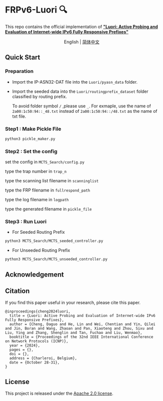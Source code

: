 # FRPv6-Luori 🔍
This repo contains the official implementation of  [**"Luori: Active Probing and Evaluation of Internet-wide IPv6 Fully Responsive Prefixes"**](https://frpv6.github.io)



</div>

<div align="center">

English | [简体中文](README_zh-CN.md)

</div>


## Quick Start
### Preparation
- Import the IP-ASN32-DAT file into the ```Luori/pyasn_data``` folder.
- Import the seeded data into the ```Luori/routingprefix_dataset``` folder classified by routing prefix.
  
  To avoid folder symbol ```/``` ,please use ```_```.
  For exmaple, use the name of ```2a00:1c50:94::_48.txt```  instead of ```2a00:1c50:94::/48.txt``` as the name of txt file.

### Step1 : Make Pickle File
```bash
python3 pickle_maker.py
```

### Step2 : Set the config
set the config in ```MCTS_Search/config.py```

type the trap number in ```trap_n```

type the scanning list filename in ```scanninglist```

type the FRP filename in ```fullrespond_path```

type the log filename in ```logpath```

type the generated filename in ```pickle_file```


### Step3 : Run Luori
- For Seeded Routing Prefix
```bash
python3 MCTS_Search/MCTS_seeded_controller.py
```

- For Unseeded Routing Prefix
```bash
python3 MCTS_Search/MCTS_unseeded_controller.py
```

## Acknowledgement


## Citation

If you find this paper useful in your research, please cite this paper.

```
@inproceedings{cheng2024luori,
  title = {Luori: Active Probing and Evaluation of Internet-wide IPv6 Fully Responsive Prefixes},
  author = {Cheng, Daguo and He, Lin and Wei, Chentian and Yin, Qilei and Jin, Boran and Wang, Zhaoan and Pan, Xiaoteng and Zhou, Sixu and Liu, Ying and Zhang, Shenglin and Tan, Fuchao and Liu, Wenmao},
  booktitle = {Proceedings of the 32nd IEEE International Conference on Network Protocols (ICNP)},
  year = {2024},
  pages = {},
  doi = {},
  address = {Charleroi, Belgium},
  date = {October 28-31},
}
```

## License

This project is released under the [Apache 2.0 license](LICENSE).
